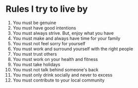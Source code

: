 # Rules I try to live by

1. You must be genuine
2. You must have good intentions
3. You must always strive. But, enjoy what you have
4. You must make and always have time for your family
5. You must not feel sorry for yourself
6. You must work and surround yourself with the right people 
7. You must trust others
8. You must work on your health and fitness
9. You must take holidays
10. You must not talk behind someone's back
11. You must only drink socially and never to excess
12. You must contribute to your local community
